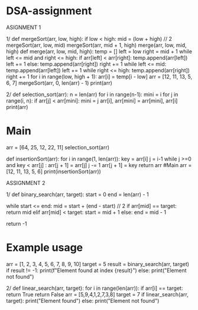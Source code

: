 # DSA-assignment

ASIGNMENT 1

1/
def mergeSort(arr, low, high): 
 if low < high: 
 mid = (low + high) // 2 
 mergeSort(arr, low, mid) 
 mergeSort(arr, mid + 1, high) 
 merge(arr, low, mid, high) 
def merge(arr, low, mid, high): 
 temp = [] 
 left = low 
 right = mid + 1 
 while left <= mid and right <= high: 
 if arr[left] < arr[right]: 
 temp.append(arr[left]) 
 left += 1 
 else: 
 temp.append(arr[right]) 
 right += 1 
 while left <= mid: 
 temp.append(arr[left]) 
 left += 1 
 while right <= high: 
 temp.append(arr[right]) 
 right += 1 
 for i in range(low, high + 1): 
 arr[i] = temp[i - low] 
arr = [12, 11, 13, 5, 6, 7] 
mergeSort(arr, 0, len(arr) - 1) 
print(arr)

2/
def selection_sort(arr): 
 n = len(arr) 
 for i in range(n-1): 
 mini = i 
 for j in range(i, n): 
 if arr[j] < arr[mini]: 
 mini = j 
 arr[i], arr[mini] = arr[mini], arr[i] 
 print(arr) 
# Main 
arr = [64, 25, 12, 22, 11] 
selection_sort(arr) 


def insertionSort(arr): 
 for i in range(1, len(arr)): 
 key = arr[i] 
 j = i-1 
 while j >=0 and key < arr[j] : 
 arr[j + 1] = arr[j] 
 j -= 1 
 arr[j + 1] = key 
 return arr 
#Main 
arr = [12, 11, 13, 5, 6] 
print(insertionSort(arr))


ASSIGNMENT 2

1/
def binary_search(arr, target): 
 start = 0 
 end = len(arr) - 1 
 
 while start <= end: 
 mid = start + (end - start) // 2 
 if arr[mid] == target: 
 return mid 
 elif arr[mid] < target: 
 start = mid + 1 
 else: 
 end = mid - 1 
 
 return -1 
# Example usage 
arr = [1, 2, 3, 4, 5, 6, 7, 8, 9, 10] 
target = 5 
result = binary_search(arr, target) 
if result != -1: 
 print(f"Element found at index {result}") 
else: 
 print("Element not found")


 2/
 def linear_search(arr, target): 
 for i in range(len(arr)): 
 if arr[i] == target: 
 return True 
 return False 
arr = [5,9,4,1,2,7,3,8] 
target = 7 
if linear_search(arr, target): 
 print("Element found") 
else: 
 print("Element not found")


 



